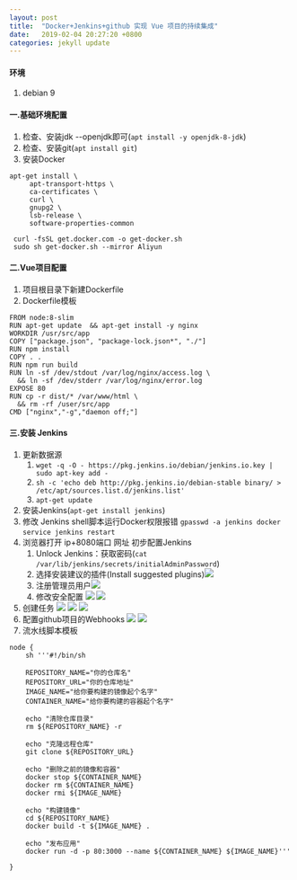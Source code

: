 ```yaml
---
layout: post
title:  "Docker+Jenkins+github 实现 Vue 项目的持续集成"
date:   2019-02-04 20:27:20 +0800
categories: jekyll update
---
```


#### 环境
1. debian 9

#### 一.基础环境配置
1. 检查、安装jdk --openjdk即可(`apt install -y openjdk-8-jdk`)
2. 检查、安装git(`apt install git`)
3. 安装Docker

```
apt-get install \
     apt-transport-https \
     ca-certificates \
     curl \
     gnupg2 \
     lsb-release \
     software-properties-common
     
 curl -fsSL get.docker.com -o get-docker.sh
 sudo sh get-docker.sh --mirror Aliyun
```

#### 二.Vue项目配置
1. 项目根目录下新建Dockerfile
2. Dockerfile模板
   
```
FROM node:8-slim
RUN apt-get update  && apt-get install -y nginx
WORKDIR /usr/src/app
COPY ["package.json", "package-lock.json*", "./"]
RUN npm install
COPY . .
RUN npm run build
RUN ln -sf /dev/stdout /var/log/nginx/access.log \
  && ln -sf /dev/stderr /var/log/nginx/error.log
EXPOSE 80
RUN cp -r dist/* /var/www/html \
  && rm -rf /user/src/app
CMD ["nginx","-g","daemon off;"]
```

#### 三.安装 Jenkins
1. 更新数据源
    1. `wget -q -O - https://pkg.jenkins.io/debian/jenkins.io.key | sudo apt-key add -`
    2. `sh -c 'echo deb http://pkg.jenkins.io/debian-stable binary/ > /etc/apt/sources.list.d/jenkins.list'`
    3. `apt-get update`
 2. 安装Jenkins(`apt-get install jenkins`)
 3. 修改 Jenkins shell脚本运行Docker权限报错
  `gpasswd -a jenkins docker`
  `service jenkins restart`
 4. 浏览器打开 ip+8080端口 网址 初步配置Jenkins
     1. Unlock Jenkins：获取密码(`cat /var/lib/jenkins/secrets/initialAdminPassword`)
     2. 选择安装建议的插件(Install suggested plugins)![](http://pmfqxd845.bkt.clouddn.com/%E5%B1%8F%E5%B9%95%E5%BF%AB%E7%85%A7%202019-02-04%2013.08.54.1.png)
     3. 注册管理员用户![](http://pmfqxd845.bkt.clouddn.com/09931761-84CC-4A70-9582-836EE0B2866E.png)
     4. 修改安全配置
     ![](http://pmfqxd845.bkt.clouddn.com/7B6B00DD-DBD7-4A4F-9F8C-D1D943CA4EEE.png)
     ![](http://pmfqxd845.bkt.clouddn.com/0CC4F955-87D0-4E6C-AFEA-0C4001438FD1.png)
5. 创建任务
    ![](http://pmfqxd845.bkt.clouddn.com/A3D73265-3A34-47ED-B2DA-0FC61CA30911.png)
    ![](http://pmfqxd845.bkt.clouddn.com/5F667F58-1FC1-4E60-8001-C4615154AC3E.png)
    ![](http://pmfqxd845.bkt.clouddn.com/BCB38BB5-C3EA-49D8-8458-6FC6E0BEA520.png)
6. 配置github项目的Webhooks
   ![](http://pmfqxd845.bkt.clouddn.com/4BAE6ACF-4726-4411-8870-F912E8F701C4.png)
   ![](http://pmfqxd845.bkt.clouddn.com/C1F55021-8609-4634-A4A2-113E103137DE.png)
7. 流水线脚本模板
  
```
node {
    sh '''#!/bin/sh

    REPOSITORY_NAME="你的仓库名"
    REPOSITORY_URL="你的仓库地址"
    IMAGE_NAME="给你要构建的镜像起个名字"
    CONTAINER_NAME="给你要构建的容器起个名字"
       
    echo "清除仓库目录"
    rm ${REPOSITORY_NAME} -r
       
    echo "克隆远程仓库"
    git clone ${REPOSITORY_URL}

    echo "删除之前的镜像和容器"
    docker stop ${CONTAINER_NAME}
    docker rm ${CONTAINER_NAME}
    docker rmi ${IMAGE_NAME}
    
    echo "构建镜像"
    cd ${REPOSITORY_NAME}
    docker build -t ${IMAGE_NAME} .
    
    echo "发布应用"
    docker run -d -p 80:3000 --name ${CONTAINER_NAME} ${IMAGE_NAME}'''

}
```



[jekyll-docs]: https://jekyllrb.com/docs/home
[jekyll-gh]:   https://github.com/jekyll/jekyll
[jekyll-talk]: https://talk.jekyllrb.com/
